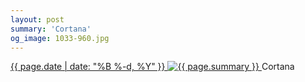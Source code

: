 ```yaml
---
layout: post
summary: 'Cortana'
og_image: 1033-960.jpg
---
```


<p>
 <time>
  <a href="/1033">
   {{ page.date | date: "%B %-d, %Y" }}
  </a>
 </time>
 <a href="/1033">
  <img alt="{{ page.summary }}" data-taken="10/27/2019" sizes="(min-width: 700px) 50vw, calc(100vw - 2rem)" src="{{ site.assets_url }}/1033-480.jpg" srcset="{{ site.assets_url }}/1033-240.jpg 240w, {{ site.assets_url }}/1033-480.jpg 480w, {{ site.assets_url }}/1033-720.jpg 720w, {{ site.assets_url }}/1033-960.jpg 960w"/>
 </a>
 <span>
  Cortana
 </span>
</p>
